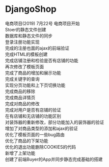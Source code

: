 # DjangoShop
电商项目(2019)
7月22号 电商项目开始<br>
Stoer的静态文件创建<br>
数据库和静态文件的同步<br>
登录注册功能实现<br>
完成的注册也面的ajax的前端验证<br>
完成HTML的模板创建<br>
完成店铺注册和检验是否有店铺的功能<br>
再次修改了模板页面<br>
完成了商品的增加和展示功能<br>
完成关键字的查询<br>
实现分页功能和上下页切换功能<br>
完成商品的移除<br>
完成商品详情页<br>
完成对商品的修改<br>
完成对用户是否有店铺的验证<br>
在有店铺和无店铺的功能区别<br>
对装饰器的重新修改，部分功能加入的装饰器的验证<br>
增加了对商品类型的添加和ajax的验证<br>
优化了模板页面的一些bug路由<br>
优化了商品的下架功能<br>
优化的退出功能删除COOKIES的代码<br>
新增了上架功能<br>
创建了前端Buyer的App并同步静态完成基础的搭建<br>